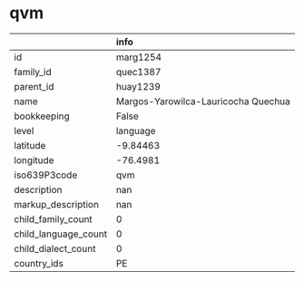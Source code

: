 # qvm
|                      | info                                |
|:---------------------|:------------------------------------|
| id                   | marg1254                            |
| family_id            | quec1387                            |
| parent_id            | huay1239                            |
| name                 | Margos-Yarowilca-Lauricocha Quechua |
| bookkeeping          | False                               |
| level                | language                            |
| latitude             | -9.84463                            |
| longitude            | -76.4981                            |
| iso639P3code         | qvm                                 |
| description          | nan                                 |
| markup_description   | nan                                 |
| child_family_count   | 0                                   |
| child_language_count | 0                                   |
| child_dialect_count  | 0                                   |
| country_ids          | PE                                  |